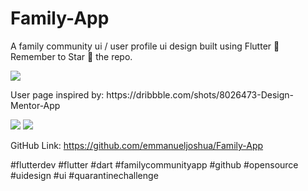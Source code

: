 # Family-App

A family community ui / user profile ui design built using Flutter 💙 Remember to Star 🌟 the repo.

![](/appimages/landing1.jpg)

User page inspired by: https://­dribbble.com/shots/­8026473-Design-Mentor­-App

![](/appimages/developer1.jpg)
![](/appimages/developer2.jpg)

GitHub Link: https://github.com/­emmanueljoshua/­Family-App

#flutterdev #flutter #dart #familycommunityapp #github #opensource #uidesign #ui #quarantinechallenge 
